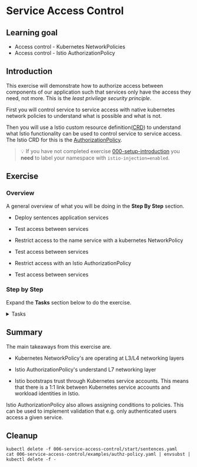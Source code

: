 [//]: # (Copyright, Eficode )
[//]: # (Origin: https://github.com/eficode-academy/istio-katas)
[//]: # (Tags: #authorization #epehemeral-containers #NetworkPolicies #AuthorizationPolicy #workload-identity)

# Service Access Control


## Learning goal

- Access control - Kubernetes NetworkPolicies
- Access control - Istio AuthorizationPolicy

## Introduction

This exercise will demonstrate how to authorize access between components of our
application such that services only have the access they need, not more. This is
the *least privilege security principle*.

First you will control service to service access with native kubernetes 
network policies to understand what is possible and what is not. 

Then you will use a Istio custom resource 
definition([CRD](https://kubernetes.io/docs/concepts/extend-kubernetes/api-extension/custom-resources/)) 
to understand what Istio functionality can be used to control service 
to service access. The Istio CRD for this is the 
[AuthorizationPolicy](https://istio.io/latest/docs/reference/config/security/authorization-policy/).

> :bulb: If you have not completed exercise 
> [000-setup-introduction](000-setup-introduction.md) you **need** to label 
> your namespace with `istio-injection=enabled`.

## Exercise

### Overview

A general overview of what you will be doing in the **Step By Step** section.

- Deploy sentences application services

- Test access between services

- Restrict access to the name service with a kubernetes NetworkPolicy

- Test access between services

- Restrict access with an Istio AuthorizationPolicy

- Test access between services

### Step by Step

Expand the **Tasks** section below to do the exercise.

<details>
    <summary> Tasks </summary>

#### Task: Deploy sentences application services

___


Deploy the sentences application:

```console
kubectl apply -f 006-service-access-control/start/
```

and test access:

```console
scripts/loop-query.sh
```

#### Task: Test access to `name` service from `age` service

___


The sentences application is now deployed without any restrictions between 
components.

To demonstrate that there are no restrictions between services, we access the
`name` service from the `age` service - an access that is **not necessary** for the
functioning of the sentences application. 

Export `age` services POD name to an environment variable.

```console
export AGE_POD=$(kubectl get pod -l app=sentences -l mode=age -o jsonpath="{.items[0].metadata.name}")
```

First we access the primary endpoint of the `name` service. Run the following 
command.

```console
kubectl exec $AGE_POD -c age -- curl --silent name:5000/; echo "";
```

Additionally, the `name` service have a few other ULRs/endpoints we can access:

```console
kubectl exec $AGE_POD -c age -- curl --silent name:5000/choices; echo "";
```

```console
kubectl exec $AGE_POD -c age -- curl --silent name:8000/metrics; echo "";
```

This shows, that we have wide access to the `name` service from the `age`
service, which is not necessary for the functioning of the sentences
application.

#### Task: Pull the sentences application services down

___

First pull all the services down.

```console
kubectl delete -f 006-service-access-control/start/
```

#### Task: Restrict access to the name service with a kubernetes NetworkPolicy

___


To restrict inter-service access to only what is necessary create a file 
called `name-network-policy.yaml` in the directory 
`006-service-access-control/start/`.

Paste in the following yaml and modify it with your namespace.

> :bulb: If you are in doubt about your namespace you can run the following 
> command. `kubectl config view --output 'jsonpath={..namespace}'; echo`

```yaml
apiVersion: networking.k8s.io/v1
kind: NetworkPolicy
metadata:
  name: allow-sentences-to-name
  namespace: <YOUR_NAMESPACE>
spec:
  podSelector:
    matchLabels:
      app: sentences
      mode: name
  policyTypes:
  - Ingress
  ingress:
  - from:
    - podSelector:
        matchLabels:
          app: sentences
          mode: sentence
    ports:
    - port: 5000
      protocol: TCP

```

> Note: Not all Kubernetes Network types implements NetworkPolicy. 
> E.g. the *Flannel* network does not, whereas *Calico* and *WeaveNet* does.

This policy applies to the `name` service PODs due to the labels given in
`spec.podSelector` and it allows ingress from the `sentence` service due to the
labels and port given in `spec.ingress`.

Apply this with:

```console
kubectl apply -f 006-service-access-control/start/name-network-policy.yaml
```

#### Task: Redeploy the sentences application services

___


```console
kubectl apply -f 006-service-access-control/start/
```

and test access:

```console
scripts/loop-query.sh
```

#### Task: Test access to `name` service from `age` service

___

Export `age` services POD name to an environment variable.

```console
export AGE_POD=$(kubectl get pod -l app=sentences -l mode=age -o jsonpath="{.items[0].metadata.name}")
```

Retry the `curl` commands from previously and observe that this policy blocks
access from the `age` service to the `name` service.

```console
kubectl exec $AGE_POD -c age -- curl --silent name:5000/; echo "";
```

```console
kubectl exec $AGE_POD -c age -- curl --silent name:5000/choices; echo "";
```

```console
kubectl exec $AGE_POD -c age -- curl --silent name:8000/metrics; echo "";
```

<details>
  <summary>Why does applying an `ALLOW` policy between the `sentences` service and the `name` service block the `age` service from accessing the `name` service?</summary>

Kubernetes NetworkPolicy applies like this:

- If there is no NetworkPolicy that apply to a given POD, then allow any traffic to that POD.

- If there is any NetworkPolicy that apply to a given POD, then there must exist
  a policy that allow traffic, otherwise traffic is denied.

This is implemented by the network solution in Kubernetes - typically by
translating the labels into IP addresses and TCP/UDP ports which are then
programmed into the IP tables of the underlying OS. The Kubernetes NetworkPolicy
is operating at the L3 and L4 networking layers.

This is why allowing the `sentences` service access to the `name` service blocks
all access from the `age` service.

</details>

#### Task: Test access to `name` service from the `sentences` service

___


The `sentences` service still has access to the `name` service, which we can
tested by executing a curl command from the container in the `sentences` 
service as you have done fro the age container.

Export `sentences` services POD name to an environment variable.

```console
export SENTENCES_POD=$(kubectl get pod -l app=sentences -l mode=sentence -o jsonpath="{.items[0].metadata.name}")
```

Access the primary endpoint of the `name` service. by running the following 
command.

```console
kubectl exec $SENTENCES_POD -c sentences -- curl --silent name:5000/; echo "";
```

With this command, the previous URLs/endpoints for the `name` service towards
port 5000 will work. The NetworkPolicy did not allow access to port 8000, hence
access the to the `name:8000/metrics` endpoint is no longer allowed.

The `sentences` service can still access the `name:5000/choices` URL even though
this is not needed by the `sentences` service. 

Execute the following command.

```console
kubectl exec $SENTENCES_POD -c sentences -- curl --silent name:5000/choices; echo "";
```

With a Kubernetes NetworkPolicy we cannot specify policies on URLs since these 
policies are operating at L3/L4 (IP addresses, L4 protocols and ports). For this 
we need an Istio
[AuthorizationPolicy](https://istio.io/latest/docs/reference/config/security/authorization-policy/)
which understands L7 (HTTP).

#### Task: Restrict access with an Istio AuthorizationPolicy

___


Before continuing, delete the Kubernetes NetworkPolicy:

```console
kubectl delete -f 006-service-access-control/start/name-network-policy.yaml
```

A feature of Istio is strong workload identities. Istio implements the
[SPIFFE](https://spiffe.io) standard and provides cryptographic verifiable
identities to workloads within the mesh.

> These identities are the foundation for authorization and mTLS between 
> services.

Istio bootstraps trust through Kubernetes service accounts since these can 
be validated through the Kubernetes certificate authority. **This also means 
that there is a 1:1 link between Kubernetes service accounts and workload 
identities in Istio.** 

PODs in Kubernetes sharing a service account share a workload identity. 
It is therefore **essential**, that services to which we want to apply 
different policies are assigned different service accounts. For this 
purpose, the sentences application we deployed created **three** 
different service accounts, one for each of the `sentences`, `age` and
`name` service.

With different identities assigned to the three services, 
we can create an `ALLOW` Istio 
[AuthorizationPolicy](https://istio.io/latest/docs/reference/config/security/authorization-policy/)
that applies to the `name` service (due to the label selector in
`spec.selector.matchLabels`).

```yaml
apiVersion: security.istio.io/v1beta1
kind: AuthorizationPolicy
metadata:
  name: allow-sentences-to-name
spec:
  selector:
    matchLabels:
      app: sentences
      mode: name
  action: ALLOW
  rules:
   - from:
      - source:
          principals: ["cluster.local/ns/$NAMESPACE/sa/sentences"]
     to:
      - operation:
          methods: ["GET"]
          paths: ["/"]

```

Note how the policy allows traffic from a workload identified as
`cluster.local/ns/$NAMESPACE/sa/sentences`. This identifier should be 
interpreted like:

```
cluster.local    - Identity within this cluster (identity can extend outside a Kubernetes cluster)
ns               - Scoped to a namespace
$NAMESPACE       - The name of our namespace (we will expand this env. variable later)
sa               - Scoped to a service account
sentences        - The name of the service account
```

If we inspect the service accounts with `kubectl get sa`, we will see:

```
NAME        SECRETS   AGE
age         1         4s
default     1         33m
name        1         4s
sentences   1         4s
```

I.e. we have three service accounts created as part of the sentences application
and a `default` that was created together with the namespace.

Similarly, we can get the service account used by the `sentences` service as follows:

```console
kubectl get po -l mode=sentence -o jsonpath='{.items[*].spec.serviceAccount}'
```

To allow for running this exercise in different environments, the namespace name
has been made configurable. To inspect the resulting AuthorizationPolicy use the
following commands and change the value of `NAMESPACE` to `<YOUR_NAMESPACE>`, e.g 
user1, user2, etc.

If you do not know what your namespace is you can inspect it with the following 
command.

```console
kubectl config view --output 'jsonpath={..namespace}'; echo
```

```console
export NAMESPACE=<YOUR_NAMESPACE>
cat 006-service-access-control/examples/authz-policy.yaml | envsubst
```

And apply the policy:

```console
cat 006-service-access-control/examples/authz-policy.yaml | envsubst | kubectl apply -f -
```

If we retry the curl commands from previously from both the `age` and
`sentences` service, we will see that the only access that is now possible is
the `sentences` service accessing the primary `name` endpoint and the
`name:5000/choices` endpoint cannot be accessed either. This correlates with the
AuthorizationPolicy only allowing `GET` towards `/`.

```console
kubectl exec $SENTENCES_POD -c sentences -- curl --silent name:5000/choices; echo "";
```

</details>

## Summary

The main takeaways from this exercise are.

- Kubernetes NetworkPolicy's are operating at L3/L4 networking layers

- Istio AuthorizationPolicy's understand L7 networking layer

- Istio bootstraps trust through Kubernetes service accounts. This  means 
that there is a 1:1 link between Kubernetes service accounts and workload 
identities in Istio.

Istio AuthorizationPolicy also allows assigning conditions to policies. This
can be used to implement validation that e.g. only authenticated users access a
given service.

## Cleanup

```console
kubectl delete -f 006-service-access-control/start/sentences.yaml
cat 006-service-access-control/examples/authz-policy.yaml | envsubst | kubectl delete -f -
```
